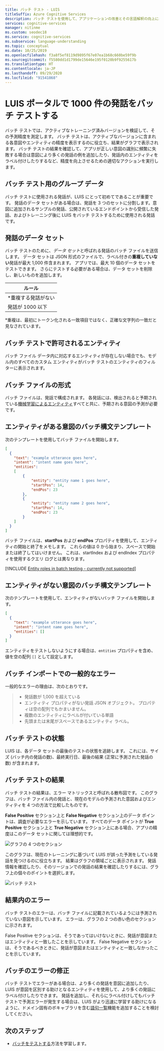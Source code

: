 ```yaml
---
title: バッチ テスト - LUIS
titleSuffix: Azure Cognitive Services
description: バッチ テストを使用して、アプリケーションの改善とその言語解釈の向上に継続的に取り組みます。
services: cognitive-services
manager: nitinme
ms.custom: seodec18
ms.service: cognitive-services
ms.subservice: language-understanding
ms.topic: conceptual
ms.date: 10/25/2019
ms.openlocfilehash: f3a8f5ef8119d9895f67e07ea1b68c660be59f9b
ms.sourcegitcommit: f5580dd1d1799de15646e195f0120b9f9255617b
ms.translationtype: HT
ms.contentlocale: ja-JP
ms.lasthandoff: 09/29/2020
ms.locfileid: "91541868"
---
```

# <a name="batch-testing-with-1000-utterances-in-luis-portal"></a>LUIS ポータルで 1000 件の発話をバッチ テストする

バッチ テストでは、アクティブなトレーニング済みバージョンを検証して、その予測精度を測定します。 バッチ テストは、アクティブなバージョンに含まれる各意図やエンティティの精度を表示するのに役立ち、結果がグラフで表示されます。 バッチ テストの結果を確認して、アプリが正しい意図の識別に頻繁に失敗する場合は意図により多くの発話の例を追加したり、発話内のエンティティをラベル付けしたりするなど、精度を向上させるための適切なアクションを実行します。

## <a name="group-data-for-batch-test"></a>バッチ テスト用のグループ データ

バッチ テストに使用される発話が、LUIS にとって初めてであることが重要です。 発話のデータ セットがある場合は、発話を 3 つのセットに分割します。意図に追加されるサンプルの発話、公開されているエンドポイントから受信した発話、およびトレーニング後に LUIS をバッチ テストするために使用される発話です。

## <a name="a-data-set-of-utterances"></a>発話のデータ セット

バッチ テストのために、*データ セット*と呼ばれる発話のバッチ ファイルを送信します。 データ セットは JSON 形式のファイルで、ラベル付きの**重複していない**発話が最大 1,000 件含まれます。 アプリでは、最大 10 個のデータ セットをテストできます。 さらにテストする必要がある場合は、データ セットを削除し、新しいものを追加します。

|**ルール**|
|--|
|*重複する発話がない|
|発話が 1000 以下|

*重複は、最初にトークン化される一致項目ではなく、正確な文字列の一致だと見なされています。

## <a name="entities-allowed-in-batch-tests"></a>バッチ テストで許可されるエンティティ

バッチ ファイル データ内に対応するエンティティが存在しない場合でも、モデル内のすべてのカスタム エンティティがバッチ テストのエンティティのフィルターに表示されます。

<a name="json-file-with-no-duplicates"></a>
<a name="example-batch-file"></a>

## <a name="batch-file-format"></a>バッチ ファイルの形式

バッチ ファイルは、発話で構成されます。 各発話には、検出されると予期されている[機械学習によるエンティティ](luis-concept-entity-types.md#types-of-entities)すべてと共に、予期される意図の予測が必要です。

## <a name="batch-syntax-template-for-intents-with-entities"></a>エンティティがある意図のバッチ構文テンプレート

次のテンプレートを使用してバッチ ファイルを開始します。

```JSON
[
  {
    "text": "example utterance goes here",
    "intent": "intent name goes here",
    "entities":
    [
        {
            "entity": "entity name 1 goes here",
            "startPos": 14,
            "endPos": 23
        },
        {
            "entity": "entity name 2 goes here",
            "startPos": 14,
            "endPos": 23
        }
    ]
  }
]
```

バッチ ファイルは、**startPos** および **endPos** プロパティを使用して、エンティティの開始と終了をメモします。 これらの値は 0 から始まり、スペースで開始または終了してはいけません。 これは、startIndex および endIndex プロパティを使用するクエリ ログとは異なります。

[!INCLUDE [Entity roles in batch testing - currently not supported](../../../includes/cognitive-services-luis-roles-not-supported-in-batch-testing.md)]

## <a name="batch-syntax-template-for-intents-without-entities"></a>エンティティがない意図のバッチ構文テンプレート

次のテンプレートを使用して、エンティティがないバッチ ファイルを開始します。

```JSON
[
  {
    "text": "example utterance goes here",
    "intent": "intent name goes here",
    "entities": []
  }
]
```

エンティティをテストしないようにする場合は、`entities` プロパティを含め、値を空の配列 `[]` として設定します。


## <a name="common-errors-importing-a-batch"></a>バッチ インポートでの一般的なエラー

一般的なエラーの理由は、次のとおりです。

> * 発話数が 1,000 を超えている
> * エンティティ プロパティがない発話 JSON オブジェクト。 プロパティは空の配列でもかまいません。
> * 複数のエンティティにラベルが付いている単語
> * 先頭または末尾がスペースであるエンティティ ラベル。

## <a name="batch-test-state"></a>バッチ テストの状態

LUIS は、各データ セットの最後のテストの状態を追跡します。 これには、サイズ (バッチ内の発話の数)、最終実行日、最後の結果 (正常に予測された発話の数) が含まれます。

<a name="sections-of-the-results-chart"></a>

## <a name="batch-test-results"></a>バッチ テストの結果

バッチ テストの結果は、エラー マトリックスと呼ばれる散布図です。 このグラフは、バッチ ファイル内の発話と、現在のモデルの予測された意図およびエンティティを 4 つの方法で比較したものです。

**False Positive** セクション上と **False Negative** セクション上のデータ ポイントは、調査が必要なエラーを示しています。 すべてのデータ ポイントが **True Positive** セクション上と **True Negative** セクション上にある場合、アプリの精度はこのデータ セットに関しては理想的です。

![グラフの 4 つのセクション](./media/luis-concept-batch-test/chart-sections.png)

このグラフは、現在のトレーニングに基づいて LUIS が誤った予測をしている発話を見つけるのに役立ちます。 結果はグラフの領域ごとに表示されます。 発話情報を確認したり、そのリージョンでの発話の結果を確認したりするには、グラフ上の個々のポイントを選択します。

![バッチ テスト](./media/luis-concept-batch-test/batch-testing.png)

## <a name="errors-in-the-results"></a>結果内のエラー

バッチ テストのエラーは、バッチ ファイルに記載されているようには予測されていない意図を示しています。 エラーは、グラフの 2 つの赤い色のセクションに示されます。

False Positive セクションは、そうであってはいけないときに、発話が意図またはエンティティと一致したことを示しています。 False Negative セクションは、そうであるべきときに、発話が意図またはエンティティと一致しなかったことを示しています。

## <a name="fixing-batch-errors"></a>バッチのエラーの修正

バッチ テストでエラーがある場合は、より多くの発話を意図に追加したり、LUIS が意図を区別する助けとなるエンティティを使用して、より多くの発話にラベル付けしたりできます。 発話を追加し、それらにラベル付けしてもバッチ テストで予測エラーが発生する場合は、LUIS がより迅速に学習する助けになるように、ドメイン固有のボキャブラリを含む[語句一覧](luis-concept-feature.md)機能を追加することを検討してください。

## <a name="next-steps"></a>次のステップ

* [バッチをテストする](luis-how-to-batch-test.md)方法を学習します。
